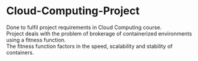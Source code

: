 # Cloud-Computing-Project
Done to fulfil project requirements in Cloud Computing course. <br/>
Project deals with the problem of brokerage of containerized environments using a fitness function. <br/>
The fitness function factors in the speed, scalability and stability of containers. <br/>
